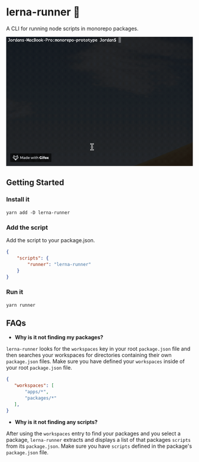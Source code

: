 # lerna-runner 🏃‍
A CLI for running node scripts in monorepo packages.

![](static/example.gif)

## Getting Started


### Install it
```
yarn add -D lerna-runner
```

### Add the script

Add the script to your package.json.
```JSON
{
    "scripts": {
        "runner": "lerna-runner"
    }
}
```

### Run it

```
yarn runner
```

## FAQs

 - **Why is it not finding my packages?**

 `lerna-runner` looks for the `workspaces` key in your root `package.json` file and then searches your workspaces for directories containing their own `package.json` files. Make sure you have defined your `workspaces` inside of your root `package.json` file.

 ```JSON
 {
    "workspaces": [
        "apps/*",
        "packages/*"
    ],
}
```

- **Why is it not finding any scripts?**

After using the `workspaces` entry to find your packages and you select a package, `lerna-runner` extracts and displays a list of that packages `scripts` from its `package.json`. Make sure you have `scripts` defined in the package's `package.json` file.